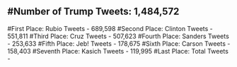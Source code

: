 #Number of Trump Tweets: 1,484,572
---
#First Place: Rubio Tweets - 689,598
#Second Place: Clinton Tweets - 551,811
#Third Place: Cruz Tweets - 507,623
#Fourth Place: Sanders Tweets - 253,633
#Fifth Place: Jeb! Tweets - 178,675
#Sixth Place: Carson Tweets - 158,403
#Seventh Place: Kasich Tweets - 119,995
#Last Place: Total Tweets -  
